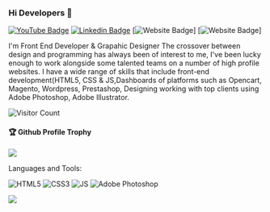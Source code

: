 ### Hi Developers 👋

[![YouTube Badge](https://img.shields.io/badge/YouTube-Bharathisai-red)](https://www.youtube.com/channel/UCzgC2ul6SyiL3xGnNezaaOA)
[![Linkedin Badge](https://img.shields.io/badge/-Bharathi-blue?style=flat-square&logo=Linkedin&logoColor=white&link=https://www.linkedin.com/in/bharathi-sai-j-55620b86/)](https://www.linkedin.com/in/bharathi-sai-j-55620b86/)
[![Website Badge](https://img.shields.io/badge/WebSite-Bharathi-green)]
[![Website Badge](https://img.shields.io/badge/StackOverflow-Bharathi-hotpink)]

I'm
Front End Developer & Grapahic Designer
The crossover between design and programming has always been of interest to me, I've been lucky enough to work alongside some talented teams on a number of high profile websites. I have a wide range of skills that include front-end development(HTML5, CSS & JS,Dashboards of platforms such as Opencart, Magento, Wordpress, Prestashop, Designing working with top clients using Adobe Photoshop, Adobe Illustrator.


![Visitor Count](https://profile-counter.glitch.me/bharathisaij/count.svg)

<div>
  <h4>🏆 Github Profile Trophy</h4>
  <a href="https://github.com/ryo-ma/github-profile-trophy">
    <img src="https://github-profile-trophy.vercel.app/?username=bharathisaij&column=7"/>
  </a>
</div>

Languages and Tools: 

 <img alt="HTML5" src="https://img.shields.io/badge/html5-%23E34F26.svg?style=flat-square&logo=html5&logoColor=white"/> <img alt="CSS3" src="https://img.shields.io/badge/css3-%231572B6.svg?style=flat-square&logo=css3&logoColor=white"/> <img alt="JS" src="https://img.shields.io/badge/javascript-%2343853D.svg?style=flat-square&logo=node-dot-js&logoColor=white"/> <img alt="Adobe Photoshop" src="https://img.shields.io/badge/adobephotoshop-%23E34F26.svg?style=flat-square&logo=photoshop&logoColor=white"/>

![](https://activity-graph.herokuapp.com/graph?username=bharathisaij&theme=react-dark&area=true)
<!--
**Bharathisaij/Bharathisaij** is a ✨ _special_ ✨ repository because its `README.md` (this file) appears on your GitHub profile.

Here are some ideas to get you started:

- 🔭 I’m currently working on ...
- 🌱 I’m currently learning ...
- 👯 I’m looking to collaborate on ...
- 🤔 I’m looking for help with ...
- 💬 Ask me about ...
- 📫 How to reach me: ...
- 😄 Pronouns: ...
- ⚡ Fun fact: .....

-->
